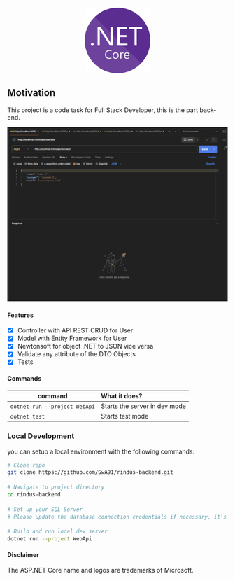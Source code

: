 <p align="center">
    <img src="preview/net-core.png" width="150">
</p>

## Motivation

This project is a code task for Full Stack Developer, this is the part back-end.

<p>
  <img alt="Preview" src="preview/preview.gif">
</p>

#### Features

- [x] Controller with API REST CRUD for User
- [x] Model with Entity Framework for User
- [x] Newtonsoft for object .NET to JSON vice versa
- [x] Validate any attribute of the DTO Objects
- [x] Tests

#### Commands

| command                           | What it does?                                 |
| --------------------------------- | :-------------------------------------------- |
| `dotnet run --project WebApi`     | Starts the server in dev mode                 |
| `dotnet test`                     | Starts test mode                |

### Local Development

you can setup a local environment with the following commands:

```bash
# Clone repo
git clone https://github.com/SwA91/rindus-backend.git

# Navigate to project directory
cd rindus-backend

# Set up your SQL Server
# Please update the database connection credentials if necessary, it's in WebApi/appsettings.json

# Build and run local dev server
dotnet run --project WebApi
```

#### Disclaimer

The ASP.NET Core name and logos are trademarks of Microsoft.
